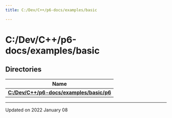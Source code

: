 ```yaml
---
title: C:/Dev/C++/p6-docs/examples/basic

---
```


# C:/Dev/C++/p6-docs/examples/basic



## Directories

| Name           |
| -------------- |
| **[C:/Dev/C++/p6-docs/examples/basic/p6](/reference/Files/dir_cc74774aba980793e12e526e494a19e2#c:/dev/c++/p6-docs/examples/basic/p6)**  |






-------------------------------

Updated on 2022 January 08
